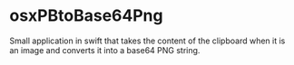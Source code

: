# osxPBtoBase64Png
Small application in swift that takes the content of the clipboard when it is an image and converts it into a base64 PNG string.
